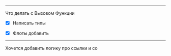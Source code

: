 
---

Что делать с Вызовом Функции
- [x] Написать типы
- [x] Флоты добавить


---

Хочется добавить логику про ссылки и со